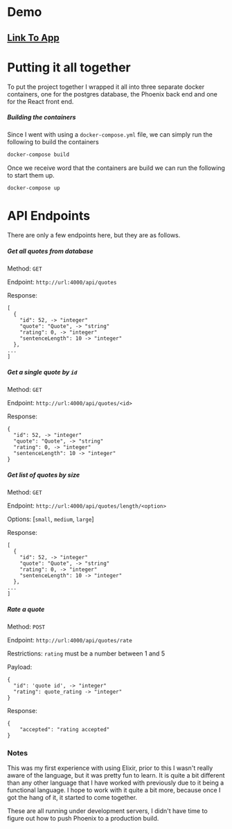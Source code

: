 # Demo
## [Link To App](http://35.236.78.148/)

# Putting it all together

To put the project together I wrapped it all into three separate docker containers, one for the postgres database, the Phoenix back end and one for the React front end.

##### Building the containers
Since I went with using a `docker-compose.yml` file, we can simply run the following to build the containers

```bash
docker-compose build
```

Once we receive word that the containers are build we can run the following to start them up.

``` bash
docker-compose up
```
# API Endpoints
There are only a few endpoints here, but they are as follows.

##### Get all quotes from database
Method: `GET`

Endpoint: `http://url:4000/api/quotes`

Response:
```
[
  {
    "id": 52, -> "integer"
    "quote": "Quote", -> "string"
    "rating": 0, -> "integer"
    "sentenceLength": 10 -> "integer"
  },
...
]
```
##### Get a single quote by `id`
Method: `GET`

Endpoint: `http://url:4000/api/quotes/<id>`

Response:
```
{
  "id": 52, -> "integer"
  "quote": "Quote", -> "string"
  "rating": 0, -> "integer"
  "sentenceLength": 10 -> "integer"
}
```

##### Get list of quotes by size
Method: `GET`

Endpoint: `http://url:4000/api/quotes/length/<option>`

Options: [`small`, `medium`, `large`]

Response:
```
[
  {
    "id": 52, -> "integer"
    "quote": "Quote", -> "string"
    "rating": 0, -> "integer"
    "sentenceLength": 10 -> "integer"
  },
...
]
```

##### Rate a quote
Method: `POST`

Endpoint: `http://url:4000/api/quotes/rate`

Restrictions: `rating` must be a number between 1 and 5

Payload:
```
{
  "id": 'quote id', -> "integer"
  "rating": quote_rating -> "integer"
}
```
Response:
```
{
    "accepted": "rating accepted"
}
```


### Notes

This was my first experience with using Elixir, prior to this I wasn't really aware of the language, but it was pretty fun to learn. It is quite a bit different than any other language that I have worked with previously due to it being a functional language. I hope to work with it quite a bit more, because once I got the hang of it, it started to come together.


These are all running under development servers, I didn't have time to figure out how to push Phoenix to a production build.
